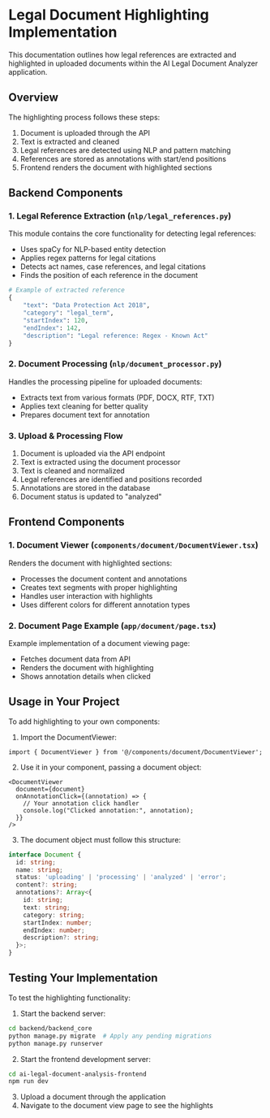 # Legal Document Highlighting Implementation

This documentation outlines how legal references are extracted and highlighted in uploaded documents within the AI Legal Document Analyzer application.

## Overview

The highlighting process follows these steps:
1. Document is uploaded through the API
2. Text is extracted and cleaned
3. Legal references are detected using NLP and pattern matching
4. References are stored as annotations with start/end positions
5. Frontend renders the document with highlighted sections

## Backend Components

### 1. Legal Reference Extraction (`nlp/legal_references.py`)

This module contains the core functionality for detecting legal references:
- Uses spaCy for NLP-based entity detection
- Applies regex patterns for legal citations
- Detects act names, case references, and legal citations
- Finds the position of each reference in the document

```python
# Example of extracted reference
{
    "text": "Data Protection Act 2018",
    "category": "legal_term",
    "startIndex": 120,
    "endIndex": 142,
    "description": "Legal reference: Regex - Known Act"
}
```

### 2. Document Processing (`nlp/document_processor.py`)

Handles the processing pipeline for uploaded documents:
- Extracts text from various formats (PDF, DOCX, RTF, TXT)
- Applies text cleaning for better quality
- Prepares document text for annotation

### 3. Upload & Processing Flow

1. Document is uploaded via the API endpoint
2. Text is extracted using the document processor
3. Text is cleaned and normalized
4. Legal references are identified and positions recorded
5. Annotations are stored in the database
6. Document status is updated to "analyzed"

## Frontend Components

### 1. Document Viewer (`components/document/DocumentViewer.tsx`)

Renders the document with highlighted sections:
- Processes the document content and annotations
- Creates text segments with proper highlighting
- Handles user interaction with highlights
- Uses different colors for different annotation types

### 2. Document Page Example (`app/document/page.tsx`)

Example implementation of a document viewing page:
- Fetches document data from API
- Renders the document with highlighting
- Shows annotation details when clicked

## Usage in Your Project

To add highlighting to your own components:

1. Import the DocumentViewer:
```tsx
import { DocumentViewer } from '@/components/document/DocumentViewer';
```

2. Use it in your component, passing a document object:
```tsx
<DocumentViewer 
  document={document} 
  onAnnotationClick={(annotation) => {
    // Your annotation click handler
    console.log("Clicked annotation:", annotation);
  }} 
/>
```

3. The document object must follow this structure:
```typescript
interface Document {
  id: string;
  name: string;
  status: 'uploading' | 'processing' | 'analyzed' | 'error';
  content?: string;
  annotations?: Array<{
    id: string;
    text: string;
    category: string;
    startIndex: number;
    endIndex: number;
    description?: string;
  }>;
}
```

## Testing Your Implementation

To test the highlighting functionality:

1. Start the backend server:
```bash
cd backend/backend_core
python manage.py migrate  # Apply any pending migrations
python manage.py runserver
```

2. Start the frontend development server:
```bash
cd ai-legal-document-analysis-frontend
npm run dev
```

3. Upload a document through the application
4. Navigate to the document view page to see the highlights
